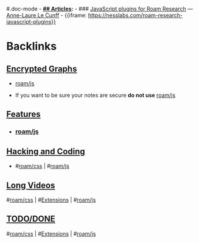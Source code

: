 #.doc-mode
    - **[## Articles](<../## Articles.md>):**
    - ### [JavaScript plugins for Roam Research](https://nesslabs.com/roam-research-javascript-plugins) — [Anne-Laure Le Cunff](<../Anne-Laure Le Cunff.md>)
        - {{iframe: https://nesslabs.com/roam-research-javascript-plugins}}

# Backlinks
## [Encrypted Graphs](<Encrypted Graphs.md>)
- [roam/js](<../roam/js.md>)

- If you want to be sure your notes are secure **do not use** [roam/js](<../roam/js.md>)

## [Features](<Features.md>)
- ### [roam/js](<../roam/js.md>)

## [Hacking and Coding](<Hacking and Coding.md>)
- #[roam/css](<../roam/css.md>) | #[roam/js](<../roam/js.md>)

## [Long Videos](<Long Videos.md>)
#[roam/css](<../roam/css.md>) | #[Extensions](<../Extensions.md>) | #[roam/js](<../roam/js.md>)

## [TODO/DONE](<TODO/DONE.md>)
#[roam/css](<../roam/css.md>) | #[Extensions](<../Extensions.md>) | #[roam/js](<../roam/js.md>)

